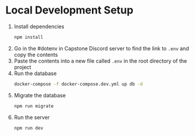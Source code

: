 # Local Development Setup
1. Install dependencies
    ```bash
    npm install
    ```
2. Go in the #dotenv in Capstone Discord server to find the link to `.env` and copy the contents
3. Paste the contents into a new file called `.env` in the root directory of the project
4. Run the database
    ```bash
    docker-compose -f docker-compose.dev.yml up db -d
    ```
5. Migrate the database
    ```bash
    npm run migrate
    ```
6. Run the server
    ```bash
    npm run dev
    ```
